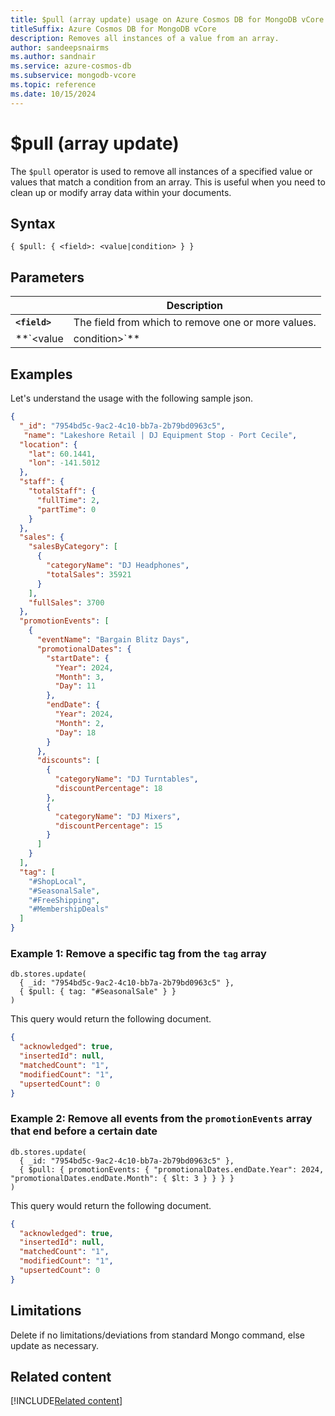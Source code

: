 ```yaml
---
title: $pull (array update) usage on Azure Cosmos DB for MongoDB vCore
titleSuffix: Azure Cosmos DB for MongoDB vCore
description: Removes all instances of a value from an array.
author: sandeepsnairms
ms.author: sandnair
ms.service: azure-cosmos-db
ms.subservice: mongodb-vcore
ms.topic: reference
ms.date: 10/15/2024
---
```


# $pull (array update)

The `$pull` operator is used to remove all instances of a specified value or values that match a condition from an array. This is useful when you need to clean up or modify array data within your documents.

## Syntax

```mongodb
{ $pull: { <field>: <value|condition> } }
```

## Parameters

| | Description |
| --- | --- |
| **`<field>`** | The field from which to remove one or more values. |
| **`<value|condition>`** | The value or condition to remove from the array. |

## Examples

Let's understand the usage with the following sample json.

```json
{
  "_id": "7954bd5c-9ac2-4c10-bb7a-2b79bd0963c5",
   "name": "Lakeshore Retail | DJ Equipment Stop - Port Cecile",
  "location": {
    "lat": 60.1441,
    "lon": -141.5012
  },
  "staff": {
    "totalStaff": {
      "fullTime": 2,
      "partTime": 0
    }
  },
  "sales": {
    "salesByCategory": [
      {
        "categoryName": "DJ Headphones",
        "totalSales": 35921
      }
    ],
    "fullSales": 3700
  },
  "promotionEvents": [
    {
      "eventName": "Bargain Blitz Days",
      "promotionalDates": {
        "startDate": {
          "Year": 2024,
          "Month": 3,
          "Day": 11
        },
        "endDate": {
          "Year": 2024,
          "Month": 2,
          "Day": 18
        }
      },
      "discounts": [
        {
          "categoryName": "DJ Turntables",
          "discountPercentage": 18
        },
        {
          "categoryName": "DJ Mixers",
          "discountPercentage": 15
        }
      ]
    }
  ],
  "tag": [
    "#ShopLocal",
    "#SeasonalSale",
    "#FreeShipping",
    "#MembershipDeals"
  ]
}

```

### Example 1: Remove a specific tag from the `tag` array

```mongodb
db.stores.update(
  { _id: "7954bd5c-9ac2-4c10-bb7a-2b79bd0963c5" },
  { $pull: { tag: "#SeasonalSale" } }
)
```

This query would return the following document.

```json
{
  "acknowledged": true,
  "insertedId": null,
  "matchedCount": "1",
  "modifiedCount": "1",
  "upsertedCount": 0
}
```

### Example 2: Remove all events from the `promotionEvents` array that end before a certain date

```mongodb
db.stores.update(
  { _id: "7954bd5c-9ac2-4c10-bb7a-2b79bd0963c5" },
  { $pull: { promotionEvents: { "promotionalDates.endDate.Year": 2024, "promotionalDates.endDate.Month": { $lt: 3 } } } }
)
```

This query would return the following document.

```json
{
  "acknowledged": true,
  "insertedId": null,
  "matchedCount": "1",
  "modifiedCount": "1",
  "upsertedCount": 0
}
```

## Limitations

Delete if no limitations/deviations from standard Mongo command, else update as necessary.

## Related content

[!INCLUDE[Related content](../includes/related-content.md)]
